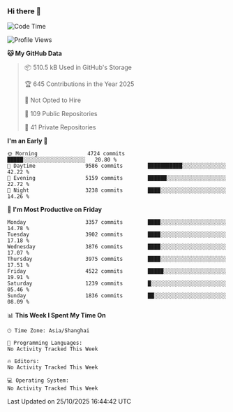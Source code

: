 ### Hi there 👋

<!--
**qbosen/qbosen** is a ✨ _special_ ✨ repository because its `README.md` (this file) appears on your GitHub profile.

Here are some ideas to get you started:

- 🔭 I’m currently working on ...
- 🌱 I’m currently learning ...
- 👯 I’m looking to collaborate on ...
- 🤔 I’m looking for help with ...
- 💬 Ask me about ...
- 📫 How to reach me: ...
- 😄 Pronouns: ...
- ⚡ Fun fact: ...
-->

<!--START_SECTION:waka-->
![Code Time](http://img.shields.io/badge/Code%20Time-2%2C111%20hrs%2036%20mins-blue)

![Profile Views](http://img.shields.io/badge/Profile%20Views-0-blue)

**🐱 My GitHub Data** 

> 📦 510.5 kB Used in GitHub's Storage 
 > 
> 🏆 645 Contributions in the Year 2025
 > 
> 🚫 Not Opted to Hire
 > 
> 📜 109 Public Repositories 
 > 
> 🔑 41 Private Repositories 
 > 
**I'm an Early 🐤** 

```text
🌞 Morning                4724 commits        █████░░░░░░░░░░░░░░░░░░░░   20.80 % 
🌆 Daytime                9586 commits        ███████████░░░░░░░░░░░░░░   42.22 % 
🌃 Evening                5159 commits        ██████░░░░░░░░░░░░░░░░░░░   22.72 % 
🌙 Night                  3238 commits        ████░░░░░░░░░░░░░░░░░░░░░   14.26 % 
```
📅 **I'm Most Productive on Friday** 

```text
Monday                   3357 commits        ████░░░░░░░░░░░░░░░░░░░░░   14.78 % 
Tuesday                  3902 commits        ████░░░░░░░░░░░░░░░░░░░░░   17.18 % 
Wednesday                3876 commits        ████░░░░░░░░░░░░░░░░░░░░░   17.07 % 
Thursday                 3975 commits        ████░░░░░░░░░░░░░░░░░░░░░   17.51 % 
Friday                   4522 commits        █████░░░░░░░░░░░░░░░░░░░░   19.91 % 
Saturday                 1239 commits        █░░░░░░░░░░░░░░░░░░░░░░░░   05.46 % 
Sunday                   1836 commits        ██░░░░░░░░░░░░░░░░░░░░░░░   08.09 % 
```


📊 **This Week I Spent My Time On** 

```text
🕑︎ Time Zone: Asia/Shanghai

💬 Programming Languages: 
No Activity Tracked This Week

🔥 Editors: 
No Activity Tracked This Week

💻 Operating System: 
No Activity Tracked This Week
```


 Last Updated on 25/10/2025 16:44:42 UTC
<!--END_SECTION:waka-->
